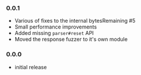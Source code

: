 ### 0.0.1
- Various of fixes to the internal bytesRemaining #5
- Small performance improvements
- Added missing `parser#reset` API
- Moved the response fuzzer to it's own module

### 0.0.0
- initial release

